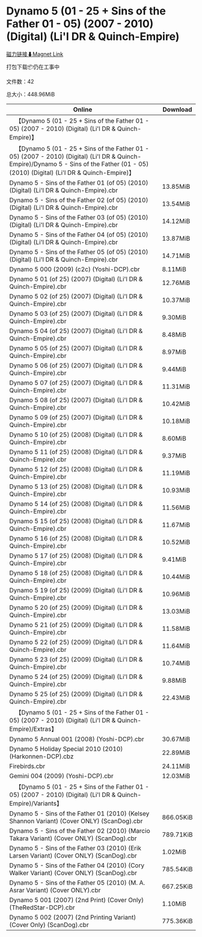 # Dynamo 5 (01 - 25 + Sins of the Father 01 - 05) (2007 - 2010) (Digital) (Li'l DR & Quinch-Empire)

[磁力链接⬇Magnet Link](magnet:?xt=urn:btih:965aebd1c93c0bff530dff82dff9c5794cdad784&dn=Dynamo%205%20%2801%20-%2025%20%2B%20Sins%20of%20the%20Father%2001%20-%2005%29%20%282007%20-%202010%29%20%28Digital%29%20%28Li%27l%20DR%20%26%20Quinch-Empire%29)

打包下载📦仍在工事中

文件数：42

总大小：448.96MiB

Online | Download
--- | ---
&emsp;【Dynamo 5 (01 - 25 + Sins of the Father 01 - 05) (2007 - 2010) (Digital) (Li'l DR & Quinch-Empire)】 | 
&emsp;【Dynamo 5 (01 - 25 + Sins of the Father 01 - 05) (2007 - 2010) (Digital) (Li'l DR & Quinch-Empire)/Dynamo 5 - Sins of the Father (01 - 05) (2010) (Digital) (Li'l DR & Quinch-Empire)】 | 
Dynamo 5 - Sins of the Father 01 (of 05) (2010) (Digital) (Li'l DR & Quinch-Empire).cbr | 13.85MiB
Dynamo 5 - Sins of the Father 02 (of 05) (2010) (Digital) (Li'l DR & Quinch-Empire).cbr | 13.54MiB
Dynamo 5 - Sins of the Father 03 (of 05) (2010) (Digital) (Li'l DR & Quinch-Empire).cbr | 14.12MiB
Dynamo 5 - Sins of the Father 04 (of 05) (2010) (Digital) (Li'l DR & Quinch-Empire).cbr | 13.87MiB
Dynamo 5 - Sins of the Father 05 (of 05) (2010) (Digital) (Li'l DR & Quinch-Empire).cbr | 14.71MiB
Dynamo 5 000 (2009) (c2c) (Yoshi-DCP).cbr | 8.11MiB
Dynamo 5 01 (of 25) (2007) (Digital) (Li'l DR & Quinch-Empire).cbr | 12.76MiB
Dynamo 5 02 (of 25) (2007) (Digital) (Li'l DR & Quinch-Empire).cbr | 10.37MiB
Dynamo 5 03 (of 25) (2007) (Digital) (Li'l DR & Quinch-Empire).cbr | 9.30MiB
Dynamo 5 04 (of 25) (2007) (Digital) (Li'l DR & Quinch-Empire).cbr | 8.48MiB
Dynamo 5 05 (of 25) (2007) (Digital) (Li'l DR & Quinch-Empire).cbr | 8.97MiB
Dynamo 5 06 (of 25) (2007) (Digital) (Li'l DR & Quinch-Empire).cbr | 9.44MiB
Dynamo 5 07 (of 25) (2007) (Digital) (Li'l DR & Quinch-Empire).cbr | 11.31MiB
Dynamo 5 08 (of 25) (2007) (Digital) (Li'l DR & Quinch-Empire).cbr | 10.42MiB
Dynamo 5 09 (of 25) (2007) (Digital) (Li'l DR & Quinch-Empire).cbr | 10.18MiB
Dynamo 5 10 (of 25) (2008) (Digital) (Li'l DR & Quinch-Empire).cbr | 8.60MiB
Dynamo 5 11 (of 25) (2008) (Digital) (Li'l DR & Quinch-Empire).cbr | 9.37MiB
Dynamo 5 12 (of 25) (2008) (Digital) (Li'l DR & Quinch-Empire).cbr | 11.19MiB
Dynamo 5 13 (of 25) (2008) (Digital) (Li'l DR & Quinch-Empire).cbr | 10.93MiB
Dynamo 5 14 (of 25) (2008) (Digital) (Li'l DR & Quinch-Empire).cbr | 11.56MiB
Dynamo 5 15 (of 25) (2008) (Digital) (Li'l DR & Quinch-Empire).cbr | 11.67MiB
Dynamo 5 16 (of 25) (2008) (Digital) (Li'l DR & Quinch-Empire).cbr | 10.52MiB
Dynamo 5 17 (of 25) (2008) (Digital) (Li'l DR & Quinch-Empire).cbr | 9.41MiB
Dynamo 5 18 (of 25) (2008) (Digital) (Li'l DR & Quinch-Empire).cbr | 10.44MiB
Dynamo 5 19 (of 25) (2009) (Digital) (Li'l DR & Quinch-Empire).cbr | 10.96MiB
Dynamo 5 20 (of 25) (2009) (Digital) (Li'l DR & Quinch-Empire).cbr | 13.03MiB
Dynamo 5 21 (of 25) (2009) (Digital) (Li'l DR & Quinch-Empire).cbr | 11.58MiB
Dynamo 5 22 (of 25) (2009) (Digital) (Li'l DR & Quinch-Empire).cbr | 11.64MiB
Dynamo 5 23 (of 25) (2009) (Digital) (Li'l DR & Quinch-Empire).cbr | 10.74MiB
Dynamo 5 24 (of 25) (2009) (Digital) (Li'l DR & Quinch-Empire).cbr | 9.88MiB
Dynamo 5 25 (of 25) (2009) (Digital) (Li'l DR & Quinch-Empire).cbr | 22.43MiB
&emsp;【Dynamo 5 (01 - 25 + Sins of the Father 01 - 05) (2007 - 2010) (Digital) (Li'l DR & Quinch-Empire)/Extras】 | 
Dynamo 5 Annual 001 (2008) (Yoshi-DCP).cbr | 30.67MiB
Dynamo 5 Holiday Special 2010 (2010) (Harkonnen-DCP).cbz | 22.89MiB
Firebirds.cbr | 24.11MiB
Gemini 004 (2009) (Yoshi-DCP).cbr | 12.03MiB
&emsp;【Dynamo 5 (01 - 25 + Sins of the Father 01 - 05) (2007 - 2010) (Digital) (Li'l DR & Quinch-Empire)/Variants】 | 
Dynamo 5 - Sins of the Father 01 (2010) (Kelsey Shannon Variant) (Cover ONLY) (ScanDog).cbr | 866.05KiB
Dynamo 5 - Sins of the Father 02 (2010) (Marcio Takara Variant) (Cover ONLY) (ScanDog).cbr | 789.71KiB
Dynamo 5 - Sins of the Father 03 (2010) (Erik Larsen Variant) (Cover ONLY) (ScanDog).cbr | 1.02MiB
Dynamo 5 - Sins of the Father 04 (2010) (Cory Walker Variant) (Cover ONLY) (ScanDog).cbr | 785.54KiB
Dynamo 5 - Sins of the Father 05 (2010) (M. A. Asrar Variant) (Cover ONLY).cbr | 667.25KiB
Dynamo 5 001 (2007) (2nd Print) (Cover Only) (TheRedStar-DCP).cbr | 1.10MiB
Dynamo 5 002 (2007) (2nd Printing Variant) (Cover Only) (ScanDog).cbr | 775.36KiB